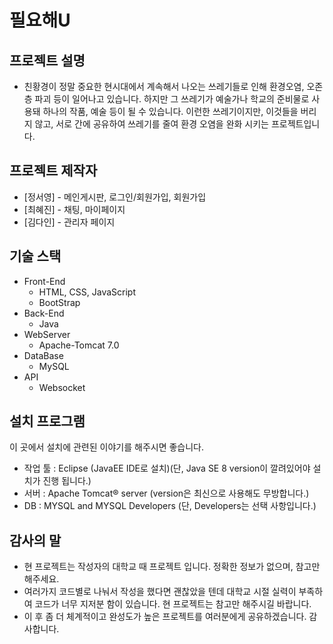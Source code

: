 # 필요해U

## 프로젝트 설명

- 친황경이 정말 중요한 현시대에서 계속해서 나오는 쓰레기들로 인해 환경오염, 오존층 파괴 등이 일어나고 있습니다.
  하지만 그 쓰레기가 예술가나 학교의 준비물로 사용돼 하나의 작품, 예술 등이 될 수 있습니다.
  이런한 쓰레기이지만, 이것들을 버리지 않고, 서로 간에 공유하여 쓰레기를 줄여 환경 오염을 완화 시키는 프로젝트입니다.

## 프로젝트 제작자

* [정서영] - 메인게시판, 로그인/회원가입, 회원가입
* [최혜진] - 채팅, 마이페이지
* [김다인] - 관리자 페이지

## 기술 스택

- Front-End
  - HTML, CSS, JavaScript
  - BootStrap
- Back-End
  - Java
- WebServer
  - Apache-Tomcat 7.0
- DataBase
  - MySQL
- API
  - Websocket 

## 설치 프로그램

이 곳에서 설치에 관련된 이야기를 해주시면 좋습니다.
- 작업 툴 : Eclipse (JavaEE IDE로 설치)(단, Java SE 8 version이 깔려있어야 설치가 진행 됩니다.)
- 서버 : Apache Tomcat® server (version은 최신으로 사용해도 무방합니다.)
- DB : MYSQL and MYSQL Developers (단, Developers는 선택 사항입니다.)

## 감사의 말

* 현 프로젝트는 작성자의 대학교 때 프로젝트 입니다. 정확한 정보가 없으며, 참고만 해주세요.
* 여러가지 코드별로 나눠서 작성을 했다면 괜찮았을 텐데 대학교 시절 실력이 부족하여 코드가 너무 지저분 함이 있습니다.
  현 프로젝트는 참고만 해주시길 바랍니다.
* 이 후 좀 더 체계적이고 완성도가 높은 프로젝트를 여러분에게 공유하겠습니다. 감사합니다.
